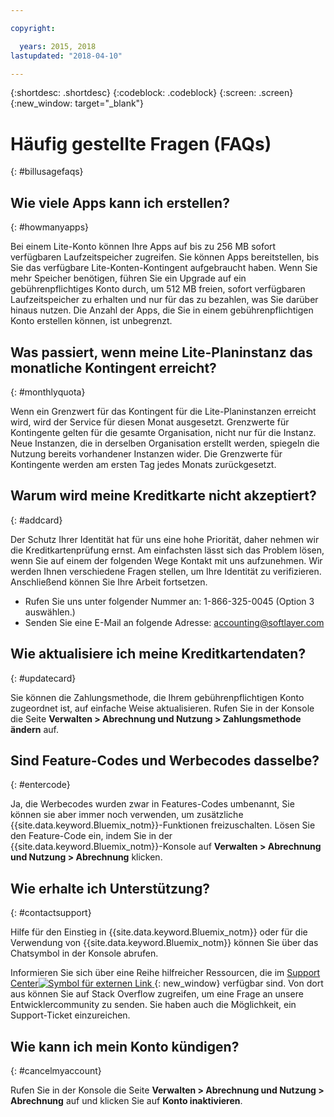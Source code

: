 ```yaml
---

copyright:

  years: 2015, 2018
lastupdated: "2018-04-10"

---
```


{:shortdesc: .shortdesc}
{:codeblock: .codeblock}
{:screen: .screen}
{:new_window: target="_blank"}

# Häufig gestellte Fragen (FAQs)
{: #billusagefaqs} 

## Wie viele Apps kann ich erstellen?
{: #howmanyapps}

Bei einem Lite-Konto können Ihre Apps auf bis zu 256 MB sofort verfügbaren Laufzeitspeicher zugreifen. Sie können Apps bereitstellen, bis Sie das verfügbare Lite-Konten-Kontingent aufgebraucht haben. Wenn Sie mehr Speicher benötigen, führen Sie ein Upgrade auf ein gebührenpflichtiges Konto durch, um 512 MB freien, sofort verfügbaren Laufzeitspeicher zu erhalten und nur für das zu bezahlen, was Sie darüber hinaus nutzen. Die Anzahl der Apps, die Sie in einem gebührenpflichtigen Konto erstellen können, ist unbegrenzt.

## Was passiert, wenn meine Lite-Planinstanz das monatliche Kontingent erreicht?
{: #monthlyquota}

Wenn ein Grenzwert für das Kontingent für die Lite-Planinstanzen erreicht wird, wird der Service für diesen Monat ausgesetzt. Grenzwerte für Kontingente gelten für die gesamte Organisation, nicht nur für die Instanz. Neue Instanzen, die in derselben Organisation erstellt werden, spiegeln die Nutzung bereits vorhandener Instanzen wider. Die Grenzwerte für Kontingente werden am ersten Tag jedes Monats zurückgesetzt. 

## Warum wird meine Kreditkarte nicht akzeptiert?
{: #addcard}

Der Schutz Ihrer Identität hat für uns eine hohe Priorität, daher nehmen wir die Kreditkartenprüfung ernst. Am einfachsten lässt sich das Problem lösen, wenn Sie auf einem der folgenden Wege Kontakt mit uns aufzunehmen. Wir werden Ihnen verschiedene Fragen stellen, um Ihre Identität zu verifizieren. Anschließend können Sie Ihre Arbeit fortsetzen. 

   * Rufen Sie uns unter folgender Nummer an: 1-866-325-0045 (Option 3 auswählen.)
   * Senden Sie eine E-Mail an folgende Adresse: [accounting@softlayer.com](accounting@softlayer.com) 
   
## Wie aktualisiere ich meine Kreditkartendaten?
{: #updatecard}

Sie können die Zahlungsmethode, die Ihrem gebührenpflichtigen Konto zugeordnet ist, auf einfache Weise aktualisieren. Rufen Sie in der Konsole die Seite **Verwalten > Abrechnung und Nutzung > Zahlungsmethode ändern** auf. 

## Sind Feature-Codes und Werbecodes dasselbe? 
{: #entercode}

Ja, die Werbecodes wurden zwar in Features-Codes umbenannt, Sie können sie aber immer noch verwenden, um zusätzliche {{site.data.keyword.Bluemix_notm}}-Funktionen freizuschalten. Lösen Sie den Feature-Code ein, indem Sie in der {{site.data.keyword.Bluemix_notm}}-Konsole auf **Verwalten > Abrechnung und Nutzung > Abrechnung** klicken. 

## Wie erhalte ich Unterstützung?
{: #contactsupport}

Hilfe für den Einstieg in {{site.data.keyword.Bluemix_notm}} oder für die Verwendung von {{site.data.keyword.Bluemix_notm}} können Sie über das Chatsymbol in der Konsole abrufen. 

Informieren Sie sich über eine Reihe hilfreicher Ressourcen, die im [Support Center![Symbol für externen Link](../icons/launch-glyph.svg) ](https://console.bluemix.net/unifiedsupport/supportcenter){: new_window} verfügbar sind. Von dort aus können Sie auf Stack Overflow zugreifen, um eine Frage an unsere Entwicklercommunity zu senden. Sie haben auch die Möglichkeit, ein Support-Ticket einzureichen.  

## Wie kann ich mein Konto kündigen?
{: #cancelmyaccount}

Rufen Sie in der Konsole die Seite **Verwalten > Abrechnung und Nutzung > Abrechnung** auf und klicken Sie auf **Konto inaktivieren**.



